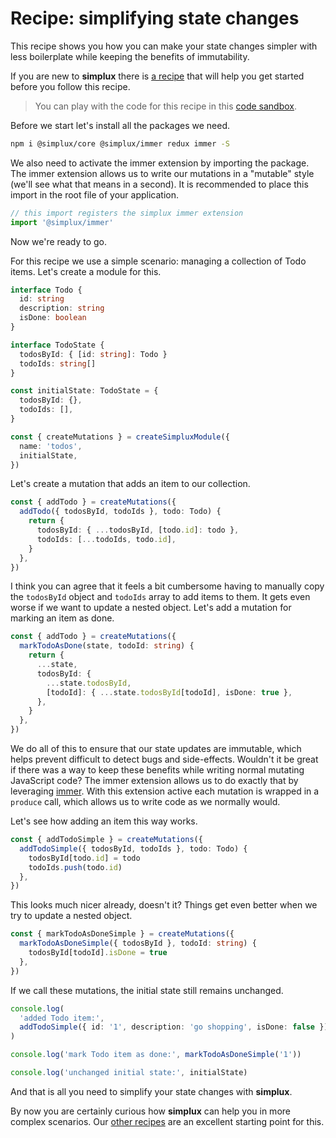# Recipe: simplifying state changes

This recipe shows you how you can make your state changes simpler with less boilerplate while keeping the benefits of immutability.

If you are new to **simplux** there is [a recipe](../getting-started#readme) that will help you get started before you follow this recipe.

> You can play with the code for this recipe in this [code sandbox](https://codesandbox.io/s/github/MrWolfZ/simplux/tree/master/recipes/basics/simplifying-state-changes).

Before we start let's install all the packages we need.

```sh
npm i @simplux/core @simplux/immer redux immer -S
```

We also need to activate the immer extension by importing the package. The immer extension allows us to write our mutations in a "mutable" style (we'll see what that means in a second). It is recommended to place this import in the root file of your application.

```ts
// this import registers the simplux immer extension
import '@simplux/immer'
```

Now we're ready to go.

For this recipe we use a simple scenario: managing a collection of Todo items. Let's create a module for this.

```ts
interface Todo {
  id: string
  description: string
  isDone: boolean
}

interface TodoState {
  todosById: { [id: string]: Todo }
  todoIds: string[]
}

const initialState: TodoState = {
  todosById: {},
  todoIds: [],
}

const { createMutations } = createSimpluxModule({
  name: 'todos',
  initialState,
})
```

Let's create a mutation that adds an item to our collection.

```ts
const { addTodo } = createMutations({
  addTodo({ todosById, todoIds }, todo: Todo) {
    return {
      todosById: { ...todosById, [todo.id]: todo },
      todoIds: [...todoIds, todo.id],
    }
  },
})
```

I think you can agree that it feels a bit cumbersome having to manually copy the `todosById` object and `todoIds` array to add items to them. It gets even worse if we want to update a nested object. Let's add a mutation for marking an item as done.

```ts
const { addTodo } = createMutations({
  markTodoAsDone(state, todoId: string) {
    return {
      ...state,
      todosById: {
        ...state.todosById,
        [todoId]: { ...state.todosById[todoId], isDone: true },
      },
    }
  },
})
```

We do all of this to ensure that our state updates are immutable, which helps prevent difficult to detect bugs and side-effects. Wouldn't it be great if there was a way to keep these benefits while writing normal mutating JavaScript code? The immer extension allows us to do exactly that by leveraging [immer](https://github.com/immerjs/immer). With this extension active each mutation is wrapped in a `produce` call, which allows us to write code as we normally would.

Let's see how adding an item this way works.

```ts
const { addTodoSimple } = createMutations({
  addTodoSimple({ todosById, todoIds }, todo: Todo) {
    todosById[todo.id] = todo
    todoIds.push(todo.id)
  },
})
```

This looks much nicer already, doesn't it? Things get even better when we try to update a nested object.

```ts
const { markTodoAsDoneSimple } = createMutations({
  markTodoAsDoneSimple({ todosById }, todoId: string) {
    todosById[todoId].isDone = true
  },
})
```

If we call these mutations, the initial state still remains unchanged.

```ts
console.log(
  'added Todo item:',
  addTodoSimple({ id: '1', description: 'go shopping', isDone: false }),
)

console.log('mark Todo item as done:', markTodoAsDoneSimple('1'))

console.log('unchanged initial state:', initialState)
```

And that is all you need to simplify your state changes with **simplux**.

By now you are certainly curious how **simplux** can help you in more complex scenarios. Our [other recipes](../../../../..#recipes) are an excellent starting point for this.
